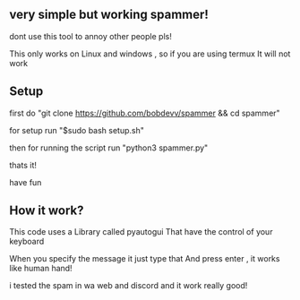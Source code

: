 very simple but working spammer!
--------------------------------
dont use this tool to annoy other people pls!

This only works on Linux and windows , so if you are using termux It will not work

Setup
---------------------------------
first do "git clone https://github.com/bobdevv/spammer && cd spammer"

for setup run "$sudo bash setup.sh"

then for running the script run "python3 spammer.py"

thats it!

have fun

How it work?
--------------------------
This code uses a Library called pyautogui 
That have the control of your keyboard

When you specify the message it just type that
And press enter , it works like human hand! 

i tested the spam in wa web and discord and it work really good!

